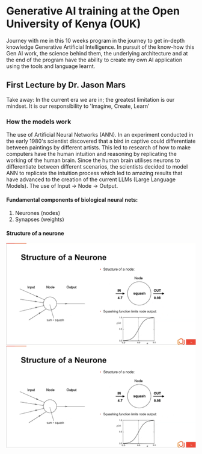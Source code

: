 # Generative AI training at the Open University of Kenya (OUK)

Journey with me in this 10 weeks program in the journey to get in-depth knowledge Generative Artificial Intelligence. In pursuit of the know-how this Gen AI work, the science behind them, the underlying architecture and at the end of the program have the ability to create my own AI application using the tools and language learnt.

## First Lecture by Dr. Jason Mars

Take away: In the current era we are in; the greatest limitation is our mindset. It is our responsibility to 'Imagine, Create, Learn'

### How the models work

The use of Artificial Neural Networks (ANN). In an experiment conducted in the early 1980's scientist discovered that a bird in captive could differentiate between paintings by different artists. This led to research of how to make computers have the human intuition and reasoning by replicating the working of the human brain. Since the human brain utilises neurons to differentiate between different scenarios, the scientists decided to model ANN to replicate the intuition process which led to amazing results that have advanced to the creation of the current LLMs (Large Language Models). The use of Input -> Node -> Output.

#### Fundamental components of biological neural nets:

1. Neurones (nodes)
2. Synapses (weights)

#### Structure of a neurone

![Nuerone Structure](Images/Neurone_Structure.png)
![Nueral Network Working](Images/Neurone_Structure.png)
